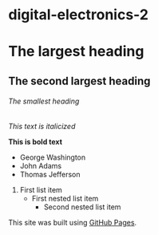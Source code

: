 # digital-electronics-2
# The largest heading
## The second largest heading
###### The smallest heading

*This text is italicized*

**This is bold text**


- George Washington
- John Adams
- Thomas Jefferson


1. First list item
   - First nested list item
     - Second nested list item


This site was built using [GitHub Pages](https://pages.github.com/).

